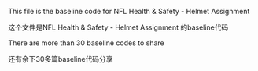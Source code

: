 This file is the baseline code for NFL Health & Safety - Helmet Assignment

这个文件是NFL Health & Safety - Helmet Assignment 的baseline代码

There are more than 30 baseline codes to share

还有余下30多篇baseline代码分享
